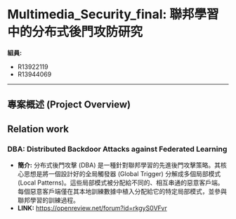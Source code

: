 # Multimedia_Security_final: 聯邦學習中的分布式後門攻防研究

**組員:**
*   R13922119
*   R13944069

---

## 專案概述 (Project Overview)

## Relation work
### **DBA: Distributed Backdoor Attacks against Federated Learning**

*   **簡介:** 分布式後門攻擊 (DBA) 是一種針對聯邦學習的先進後門攻擊策略。其核心思想是將一個設計好的全局觸發器 (Global Trigger) 分解成多個局部模式 (Local Patterns)。這些局部模式被分配給不同的、相互串通的惡意客戶端。每個惡意客戶端僅在其本地訓練數據中植入分配給它的特定局部模式，並參與聯邦學習的訓練過程。
*   **LINK:** https://openreview.net/forum?id=rkgyS0VFvr

